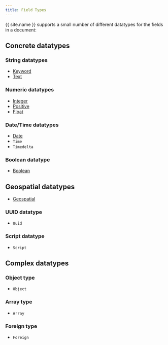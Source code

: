 ```yaml
---
title: Field Types
---
```


{{ site.name }} supports a small number of different datatypes for the fields
in a document:

## Concrete datatypes

### String datatypes

* [Keyword](../field-types/keyword-type)
* [Text](../field-types/text-type)

### Numeric datatypes

* [Integer](../field-types/numeric-type)
* [Positive](../field-types/numeric-type)
* [Float](../field-types/numeric-type)

### Date/Time datatypes

* [Date](../field-types/date-type)
* `Time`
* `Timedelta`

### Boolean datatype

* [Boolean](../field-types/boolean-type)

## Geospatial datatypes

* [Geospatial](../field-types/geospatial-type)

### UUID datatype

* `Uuid`

### Script datatype

* `Script`


## Complex datatypes

### Object type
* `Object`

### Array type
* `Array`

### Foreign type
* `Foreign`
